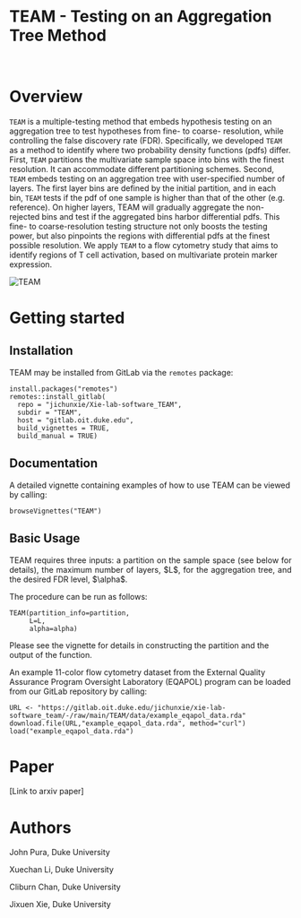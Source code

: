 # TEAM - Testing on an Aggregation Tree Method

&nbsp;

# Overview 

<p align="justify"> 

`TEAM` is a multiple-testing method that embeds hypothesis testing on an aggregation tree to test hypotheses from fine- to coarse- resolution, while controlling the false discovery rate (FDR). Specifically, we developed `TEAM` as a method to identify where two probability density functions (pdfs) differ. First, `TEAM` partitions the multivariate sample space into bins with the finest resolution. It can accommodate different partitioning schemes. Second, `TEAM` embeds testing on an aggregation tree with user-specified number of layers. The first layer bins are defined by the initial partition, and in each bin, `TEAM` tests if the pdf of one sample is higher than that of the other (e.g. reference). On higher layers, TEAM will gradually aggregate the non-rejected bins and test if the aggregated bins harbor differential pdfs. This fine- to coarse-resolution testing structure not only boosts the testing power, but also pinpoints the regions with differential pdfs at the finest possible resolution. We apply `TEAM` to a flow cytometry study that aims to identify regions of T cell activation, based on multivariate protein marker expression.
  
 </p>

![TEAM](/uploads/7475dbf686561699ebfc809904dd2d0d/TEAM.png)

# Getting started

## Installation

TEAM may be installed from GitLab via the `remotes` package:
  
```{r,eval=FALSE}
install.packages("remotes")
remotes::install_gitlab(
  repo = "jichunxie/Xie-lab-software_TEAM",
  subdir = "TEAM",
  host = "gitlab.oit.duke.edu",
  build_vignettes = TRUE,
  build_manual = TRUE)
```
## Documentation

A detailed vignette containing examples of how to use TEAM can be viewed by calling:
```{r,eval=FALSE}
browseVignettes("TEAM")
```

## Basic Usage
<p align="justify">
TEAM requires three inputs: a partition on the sample space (see below for details), the maximum number of layers, $L$, for the aggregation tree, and the desired FDR level, $\alpha$.

The procedure can be run as follows:
</p>
 
```{r, eval=FALSE}
TEAM(partition_info=partition,
     L=L,
     alpha=alpha)
```

Please see the vignette for details in constructing the partition and the output of the function.

An example 11-color flow cytometry dataset from the External Quality Assurance Program Oversight Laboratory (EQAPOL) program can be loaded from our GitLab repository by calling:

```{r, eval=FALSE}
URL <- "https://gitlab.oit.duke.edu/jichunxie/xie-lab-software_team/-/raw/main/TEAM/data/example_eqapol_data.rda"
download.file(URL,"example_eqapol_data.rda", method="curl")
load("example_eqapol_data.rda")
```

# Paper

[Link to arxiv paper]

# Authors

John Pura, Duke University 

Xuechan Li, Duke University

Cliburn Chan, Duke University

Jixuen Xie, Duke University
